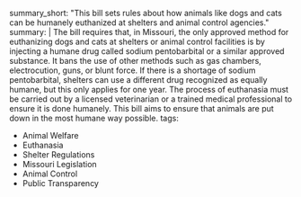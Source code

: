 summary_short: "This bill sets rules about how animals like dogs and cats can be humanely euthanized at shelters and animal control agencies."
summary: |
  The bill requires that, in Missouri, the only approved method for euthanizing dogs and cats at shelters or animal control facilities is by injecting a humane drug called sodium pentobarbital or a similar approved substance. It bans the use of other methods such as gas chambers, electrocution, guns, or blunt force. If there is a shortage of sodium pentobarbital, shelters can use a different drug recognized as equally humane, but this only applies for one year. The process of euthanasia must be carried out by a licensed veterinarian or a trained medical professional to ensure it is done humanely. This bill aims to ensure that animals are put down in the most humane way possible.
tags:
  - Animal Welfare
  - Euthanasia
  - Shelter Regulations
  - Missouri Legislation
  - Animal Control
  - Public Transparency
